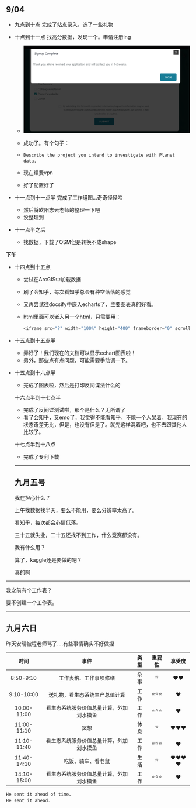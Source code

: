 ## 9/04

+ 九点到十点 完成了站点录入，选了一些礼物

+ 十点到十一点 找高分数据，发现一个。申请注册ing

  + ![image-20230904104055130](my/image-20230904104055130.png)

  + 成功了。有个句子：

  + ```
    Describe the project you intend to investigate with Planet data.
    ```

  + 现在续费vpn

  + 好了配置好了

+ 十一点到十一点半 完成了工作组图...奇奇怪怪哈

  + 然后将欧阳志云老师的整理一下吧
  + 没整理到

+ 十一点半之后

  + 找数据，下载了OSM但是转换不成shape

**下午**

+ 十四点到十五点

  + 尝试在ArcGIS中加载数据

  + 刷了会知乎，每次看知乎总会有种空落落的感觉

  + 又再尝试往docsify中嵌入echarts了，主要图表真的好看。

  + html里面可以嵌入另一个html，只需要用：

    ```js
    <iframe src="?" width="100%" height="400" frameborder="0" scrolling="no"></iframe>
    ```

+ 十五点到十五点半

  + 弄好了！我们现在的文档可以显示echart图表啦！
  + 另外，那些点有点问题，可能需要手动调一下。

+ 十五点到十六点半

  + 完成了图表啦，然后是打印反间谍法什么的
  
  十六点半到十七点半
  
  + 完成了反间谍测试啦，那个是什么？无所谓了
  + 看了会知乎，又emo了，我觉得不能看知乎，不能一个人呆着，我现在的状态奇差无比，但是，也没有但是了。就先这样混着吧，也不去跟其他人比较了。
  
  十七点半到十八点
  
  + 完成了专利下载
  
  
  
  ---
  
  ## 九月五号
  
  我在担心什么？
  
  上午找数据找半天，要么不能用，要么分辨率太高了。
  
  看知乎，每次都会心情低落。
  
  三十五就失业，二十五还找不到工作，什么竞赛都没有。
  
  我有什么用？
  
  算了，kaggle还是要做的吧？
  
  真的啊

----

我之前有个工作表？

要不创建一个工作表。

----

## 九月六日

昨天安晴被程老师骂了....有些事情确实不好做捏

|    时间     |                   事件                   | 类型 |       重要性       |            享受度            |
| :---------: | :--------------------------------------: | :--: | :----------------: | :--------------------------: |
|  8:50-9:10  |          工作表格、工作事项修缮          | 杂事 |       :star:       |        :heart::heart:        |
| 9:10-10:00  |      送礼物，看生态系统生产总值计算      | 工作 | :star::star::star: |           :heart:            |
| 10:00-11:00 | 看生态系统服务价值总量计算，外加划水摸鱼 | 工作 | :star::star::star: |           :heart:            |
| 11:00-11:10 |                   冥想                   | 休息 |       :star:       |    :heart::heart::heart:     |
| 11:10-11:40 | 看生态系统服务价值总量计算，外加划水摸鱼 | 工作 | :star::star::star: |           :heart:            |
| 11:40-14:10 |            吃饭、骑车、看老鼠            | 生活 |       :star:       | :heart::heart::heart::heart: |
| 14:10-15:00 | 看生态系统服务价值总量计算，外加划水摸鱼 | 工作 | :star::star::star: |           :heart:            |

```python
He sent it ahead of time.
He sent it ahead.
```


